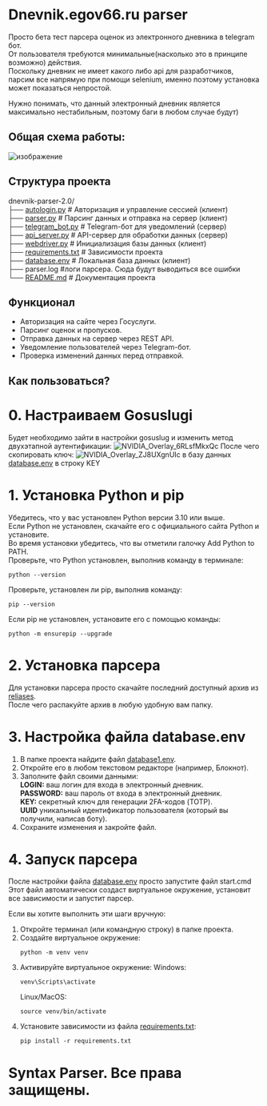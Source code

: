 # Dnevnik.egov66.ru parser  
   
Просто бета тест парсера оценок из электронного дневника в telegram бот.   
От пользователя требуются минимальные(насколько это в принципе возможно) действия.  
Поскольку дневник не имеет какого либо api для разработчиков, парсим все напрямую при помощи selenium, именно поэтому установка может показаться непростой.    
  
Нужно понимать, что данный электронный дневник является максимально нестабильным, поэтому баги в любом случае будут)   
 


 

## Общая схема работы:  

![изображение](https://github.com/user-attachments/assets/8001f5da-d9ed-4d22-a462-17bfc39c6a25)


 
## Структура проекта  
dnevnik-parser-2.0/  
├── [autologin.py](autologin.py)    # Авторизация и управление сессией (клиент)  
├── [parser.py](parser.py)       # Парсинг данных и отправка на сервер (клиент)  
├── [telegram_bot.py](telegram_bot.py) # Telegram-бот для уведомлений (сервер)  
├── [api_server.py](api_server.py)   # API-сервер для обработки данных (сервер)  
├── [webdriver.py](webdriver.py)    # Инициализация базы данных (клиент)  
├── [requirements.txt](requirements.txt) # Зависимости проекта  
├── [database.env](database.env)              # Локальная база данных  (клиент)  
├── parser.log #логи парсера. Сюда будут выводиться все ошибки  
└── [README.md](README.md)                 # Документация проекта  
 
  
## Функционал  
- Авторизация на сайте через Госуслуги.  
- Парсинг оценок и пропусков.  
- Отправка данных на сервер через REST API.  
- Уведомление пользователей через Telegram-бот.  
- Проверка изменений данных перед отправкой.  



## Как пользоваться?  
  
# 0. **Настраиваем Gosuslugi**
Будет необходимо зайти в настройки gosuslug и изменить метод двухэтапной аутентификации:
![NVIDIA_Overlay_6RLsfMkxQc](https://github.com/user-attachments/assets/e9479028-0a24-45d0-9eef-112e608d9e37)
После чего скопировать ключ:
![NVIDIA_Overlay_ZJ8UXgnUIc](https://github.com/user-attachments/assets/6510eab9-a354-4938-a837-567314b45986)
в базу данных [database.env](database.env) в строку KEY

# 1. **Установка Python и pip**
Убедитесь, что у вас установлен Python версии 3.10 или выше.  
Если Python не установлен, скачайте его с официального сайта Python и установите.  
Во время установки убедитесь, что вы отметили галочку Add Python to PATH.    
Проверьте, что Python установлен, выполнив команду в терминале:  
```
python --version
```
Проверьте, установлен ли pip, выполнив команду:
```
pip --version
```
Если pip не установлен, установите его с помощью команды:
```
python -m ensurepip --upgrade
```
# 2. **Установка парсера**
Для установки парсера просто скачайте последний доступный архив из [reliases](https://github.com/Dreamlord4k/dnevnik.egov66.ru-parser/releases).  
После чего распакуйте архив в любую удобную вам папку.  
  
# 3. **Настройка файла database.env**
   1. В папке проекта найдите файл [database1.env](database.env).   
   2. Откройте его в любом текстовом редакторе (например, Блокнот).    
   3. Заполните файл своими данными:   
   **LOGIN:** ваш логин для входа в электронный дневник.  
   **PASSWORD:** ваш пароль от входа в электронный дневник.  
   **KEY:** секретный ключ для генерации 2FA-кодов (TOTP).  
   **UUID** уникальный идентификатор пользователя (который вы получили, написав боту).  
   4. Сохраните изменения и закройте файл.  
  
# 4. **Запуск парсера**
После настройки файла [database.env](database.env) просто запустите файл start.cmd  
Этот файл автоматически создаст виртуальное окружение, установит все зависимости и запустит парсер.  

Если вы хотите выполнить эти шаги вручную:  
 1. Откройте терминал (или командную строку) в папке проекта.  
 2. Создайте виртуальное окружение:  
    ```
    python -m venv venv
    ```  
 3. Активируйте виртуальное окружение:
    Windows:
       ```  
       venv\Scripts\activate
       ```  
    Linux/MacOS:
       ```  
       source venv/bin/activate
       ```  
 4. Установите зависимости из файла [requirements.txt](requirements.txt):
    ```  
    pip install -r requirements.txt  
    ```
# Syntax Parser. Все права защищены.  

